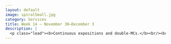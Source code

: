 ```yaml
---
layout: default
image: spiralSmall.jpg
category: Services
title: Week 14 – November 30–December 3
description: |
  <p class="lead"><b>Continuous expositions and double-MCs.</b><br/><br/>It's not all Mozart...<br/><br/><a href="/week14/">Read more...</a></p>
---
```

